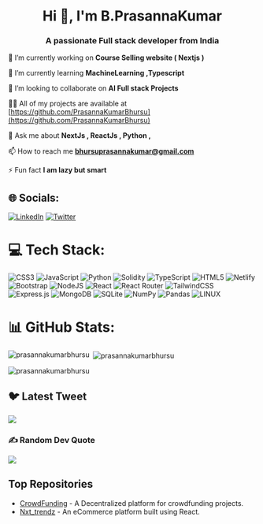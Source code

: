 <h1 align="center">Hi 👋, I'm B.PrasannaKumar</h1>
<h3 align="center">A passionate Full stack developer from India</h3>

 🔭 I’m currently working on **Course Selling website ( Nextjs )**

 🌱 I’m currently learning **MachineLearning ,Typescript**

 👯 I’m looking to collaborate on **AI Full stack Projects**

 👨‍💻 All of my projects are available at [https://github.com/PrasannaKumarBhursu](https://github.com/PrasannaKumarBhursu)

 💬 Ask me about **NextJs , ReactJs , Python ,**

 📫 How to reach me **bhursuprasannakumar@gmail.com**

 ⚡ Fun fact **I am lazy but smart**

## 🌐 Socials:
[![LinkedIn](https://img.shields.io/badge/LinkedIn-%230077B5.svg?logo=linkedin&logoColor=white)](https://linkedin.com/in/prasannakumarbhursu) [![Twitter](https://img.shields.io/badge/Twitter-%231DA1F2.svg?logo=Twitter&logoColor=white)](https://twitter.com/Prasannabhursu) 

# 💻 Tech Stack:
![CSS3](https://img.shields.io/badge/css3-%231572B6.svg?style=for-the-badge&logo=css3&logoColor=white) ![JavaScript](https://img.shields.io/badge/javascript-%23323330.svg?style=for-the-badge&logo=javascript&logoColor=%23F7DF1E) ![Python](https://img.shields.io/badge/python-3670A0?style=for-the-badge&logo=python&logoColor=ffdd54) ![Solidity](https://img.shields.io/badge/Solidity-%23363636.svg?style=for-the-badge&logo=solidity&logoColor=white) ![TypeScript](https://img.shields.io/badge/typescript-%23007ACC.svg?style=for-the-badge&logo=typescript&logoColor=white) ![HTML5](https://img.shields.io/badge/html5-%23E34F26.svg?style=for-the-badge&logo=html5&logoColor=white) ![Netlify](https://img.shields.io/badge/netlify-%23000000.svg?style=for-the-badge&logo=netlify&logoColor=#00C7B7) ![Bootstrap](https://img.shields.io/badge/bootstrap-%23563D7C.svg?style=for-the-badge&logo=bootstrap&logoColor=white) ![NodeJS](https://img.shields.io/badge/node.js-6DA55F?style=for-the-badge&logo=node.js&logoColor=white) ![React](https://img.shields.io/badge/react-%2320232a.svg?style=for-the-badge&logo=react&logoColor=%2361DAFB) ![React Router](https://img.shields.io/badge/React_Router-CA4245?style=for-the-badge&logo=react-router&logoColor=white) ![TailwindCSS](https://img.shields.io/badge/tailwindcss-%2338B2AC.svg?style=for-the-badge&logo=tailwind-css&logoColor=white) ![Express.js](https://img.shields.io/badge/express.js-%23404d59.svg?style=for-the-badge&logo=express&logoColor=%2361DAFB) ![MongoDB](https://img.shields.io/badge/MongoDB-%234ea94b.svg?style=for-the-badge&logo=mongodb&logoColor=white) ![SQLite](https://img.shields.io/badge/sqlite-%2307405e.svg?style=for-the-badge&logo=sqlite&logoColor=white) ![NumPy](https://img.shields.io/badge/numpy-%23013243.svg?style=for-the-badge&logo=numpy&logoColor=white) ![Pandas](https://img.shields.io/badge/pandas-%23150458.svg?style=for-the-badge&logo=pandas&logoColor=white) ![LINUX](https://img.shields.io/badge/Linux-FCC624?style=for-the-badge&logo=linux&logoColor=black)
# 📊 GitHub Stats:
<p><img align="left" src="https://github-readme-stats.vercel.app/api/top-langs?username=prasannakumarbhursu&show_icons=true&locale=en&layout=compact" alt="prasannakumarbhursu" /></p>

<p>&nbsp;<img align="center" src="https://github-readme-stats.vercel.app/api?username=prasannakumarbhursu&show_icons=true&locale=en" alt="prasannakumarbhursu" /></p>

<p><img align="center" src="https://github-readme-streak-stats.herokuapp.com/?user=prasannakumarbhursu&" alt="prasannakumarbhursu" /></p>


## 🐦 Latest Tweet
[![](https://gtce.itsvg.in/api?username=Prasannabhursu)](https://github.com/VishwaGauravIn/github-twitter-card-embed)

### ✍️ Random Dev Quote
![](https://quotes-github-readme.vercel.app/api?type=horizontal&theme=radical)


## Top Repositories

- [CrowdFunding](https://github.com/PrasannaKumarBhursu/CrowdFunding) - A Decentralized platform for crowdfunding projects.
- [Nxt_trendz](https://github.com/PrasannaKumarBhursu/Nxt_trendz) - An eCommerce platform built using React.


